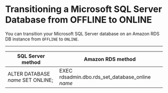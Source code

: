 # Transitioning a Microsoft SQL Server Database from OFFLINE to ONLINE<a name="Appendix.SQLServer.CommonDBATasks.TransitionOnline"></a>

You can transition your Microsoft SQL Server database on an Amazon RDS DB instance from `OFFLINE` to `ONLINE`\. 


****  

| SQL Server method | Amazon RDS method | 
| --- | --- | 
| ALTER DATABASE *name* SET ONLINE; | EXEC rdsadmin\.dbo\.rds\_set\_database\_online *name* | 